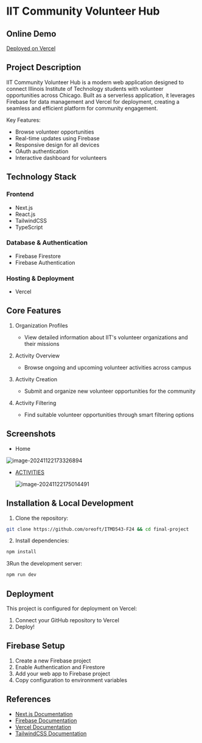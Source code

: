 # IIT Community Volunteer Hub

## Online Demo

[Deployed on Vercel](https://itmd543-f24-fp.vercel.app)

## Project Description

IIT Community Volunteer Hub is a modern web application designed to connect Illinois Institute of Technology students
with volunteer opportunities across Chicago. Built as a serverless application, it leverages Firebase for data
management and Vercel for deployment, creating a seamless and efficient platform for community engagement.

Key Features:

- Browse volunteer opportunities
- Real-time updates using Firebase
- Responsive design for all devices
- OAuth authentication
- Interactive dashboard for volunteers

## Technology Stack

### Frontend

- Next.js
- React.js
- TailwindCSS
- TypeScript

### Database & Authentication

- Firebase Firestore
- Firebase Authentication

### Hosting & Deployment

- Vercel

## Core Features

1. Organization Profiles
    - View detailed information about IIT's volunteer organizations and their missions

2. Activity Overview
    - Browse ongoing and upcoming volunteer activities across campus

3. Activity Creation
    - Submit and organize new volunteer opportunities for the community

4. Activity Filtering
    - Find suitable volunteer opportunities through smart filtering options

## Screenshots

- Home

![image-20241122173326894](https://mypicgogo.oss-cn-hangzhou.aliyuncs.com/tuchuang202411221733021.png)

- [ACTIVITIES](http://localhost:3000/activities)

  ![image-20241122175014491](https://mypicgogo.oss-cn-hangzhou.aliyuncs.com/tuchuang202411221750542.png)

## Installation & Local Development

1. Clone the repository:

```bash
git clone https://github.com/oreoft/ITMD543-F24 && cd final-project
```

2. Install dependencies:

```bash
npm install
```

3Run the development server:

```bash
npm run dev
```

## Deployment

This project is configured for deployment on Vercel:

1. Connect your GitHub repository to Vercel
2. Deploy!

## Firebase Setup

1. Create a new Firebase project
2. Enable Authentication and Firestore
3. Add your web app to Firebase project
4. Copy configuration to environment variables

## References

- [Next.js Documentation](https://nextjs.org/docs)
- [Firebase Documentation](https://firebase.google.com/docs)
- [Vercel Documentation](https://vercel.com/docs)
- [TailwindCSS Documentation](https://tailwindcss.com/docs)
